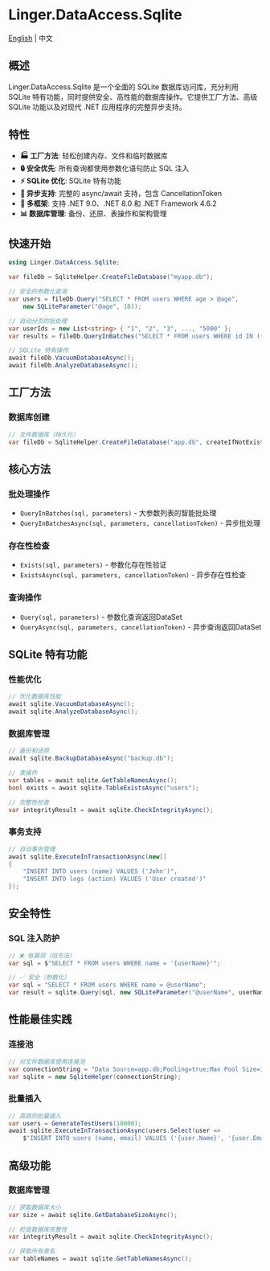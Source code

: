 # Linger.DataAccess.Sqlite

[English](README.md) | 中文

## 概述

Linger.DataAccess.Sqlite 是一个全面的 SQLite 数据库访问库，充分利用 SQLite 特有功能，同时提供安全、高性能的数据库操作。它提供工厂方法、高级 SQLite 功能以及对现代 .NET 应用程序的完整异步支持。

## 特性

- **🏭 工厂方法**: 轻松创建内存、文件和临时数据库
- **🔒 安全优先**: 所有查询都使用参数化语句防止 SQL 注入
- **⚡ SQLite 优化**: SQLite 特有功能
- **🔄 异步支持**: 完整的 async/await 支持，包含 CancellationToken
- **🎯 多框架**: 支持 .NET 9.0、.NET 8.0 和 .NET Framework 4.6.2
- **📊 数据库管理**: 备份、还原、表操作和架构管理

## 快速开始

```csharp
using Linger.DataAccess.Sqlite;

var fileDb = SqliteHelper.CreateFileDatabase("myapp.db");

// 安全的参数化查询
var users = fileDb.Query("SELECT * FROM users WHERE age > @age", 
    new SQLiteParameter("@age", 18));

// 自动分页的批处理
var userIds = new List<string> { "1", "2", "3", ..., "5000" };
var results = fileDb.QueryInBatches("SELECT * FROM users WHERE id IN ({0})", userIds);

// SQLite 特有操作
await fileDb.VacuumDatabaseAsync();
await fileDb.AnalyzeDatabaseAsync();
```

## 工厂方法

### 数据库创建
```csharp
// 文件数据库（持久化）
var fileDb = SqliteHelper.CreateFileDatabase("app.db", createIfNotExists: true);
```

## 核心方法

### 批处理操作
- `QueryInBatches(sql, parameters)` - 大参数列表的智能批处理
- `QueryInBatchesAsync(sql, parameters, cancellationToken)` - 异步批处理

### 存在性检查
- `Exists(sql, parameters)` - 参数化存在性验证
- `ExistsAsync(sql, parameters, cancellationToken)` - 异步存在性检查

### 查询操作
- `Query(sql, parameters)` - 参数化查询返回DataSet
- `QueryAsync(sql, parameters, cancellationToken)` - 异步查询返回DataSet

## SQLite 特有功能

### 性能优化
```csharp
// 优化数据库性能
await sqlite.VacuumDatabaseAsync();
await sqlite.AnalyzeDatabaseAsync();
```

### 数据库管理
```csharp
// 备份和还原
await sqlite.BackupDatabaseAsync("backup.db");

// 表操作
var tables = await sqlite.GetTableNamesAsync();
bool exists = await sqlite.TableExistsAsync("users");

// 完整性检查
var integrityResult = await sqlite.CheckIntegrityAsync();
```

### 事务支持
```csharp
// 自动事务管理
await sqlite.ExecuteInTransactionAsync(new[]
{
    "INSERT INTO users (name) VALUES ('John')",
    "INSERT INTO logs (action) VALUES ('User created')"
});
```

## 安全特性

### SQL 注入防护
```csharp
// ❌ 有漏洞（旧方法）
var sql = $"SELECT * FROM users WHERE name = '{userName}'";

// ✅ 安全（参数化）
var sql = "SELECT * FROM users WHERE name = @userName";
var result = sqlite.Query(sql, new SQLiteParameter("@userName", userName));
```

## 性能最佳实践

### 连接池
```csharp
// 对文件数据库使用连接池
var connectionString = "Data Source=app.db;Pooling=true;Max Pool Size=100;";
var sqlite = new SqliteHelper(connectionString);
```

### 批量插入
```csharp
// 高效的批量插入
var users = GenerateTestUsers(10000);
await sqlite.ExecuteInTransactionAsync(users.Select(user => 
    $"INSERT INTO users (name, email) VALUES ('{user.Name}', '{user.Email}')"));
```

## 高级功能

### 数据库管理
```csharp
// 获取数据库大小
var size = await sqlite.GetDatabaseSizeAsync();

// 检查数据库完整性
var integrityResult = await sqlite.CheckIntegrityAsync();

// 获取所有表名
var tableNames = await sqlite.GetTableNamesAsync();
```
